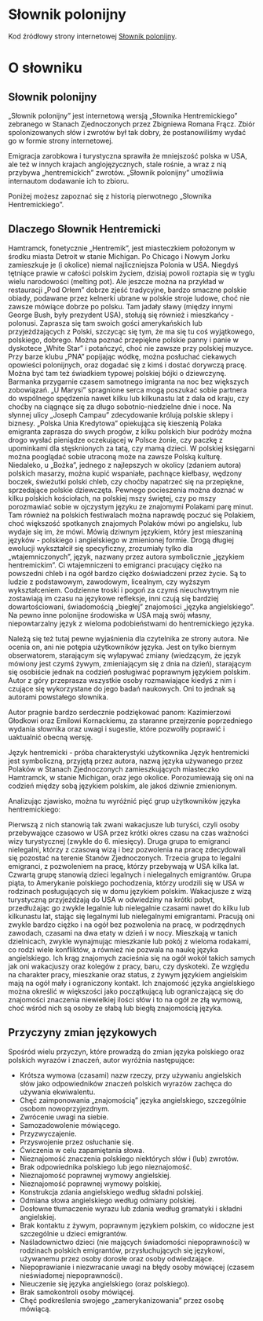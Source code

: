 # Słownik polonijny

Kod źródłowy strony internetowej [Słownik polonijny](http://slownikpolonijny.com).

# O słowniku
## Słownik polonijny
„Słownik polonijny” jest internetową wersją „Słownika Hentremickiego” zebranego w Stanach Zjednoczonych przez Zbigniewa Romana Frącz. Zbiór spolonizowanych słów i zwrotów był tak dobry, że postanowiliśmy wydać go w formie strony internetowej.

Emigracja zarobkowa i turystyczna sprawiła że mniejszość polska w USA, ale też w innych krajach anglojęzycznych, stale rośnie, a wraz z nią przybywa „hentremickich” zwrotów. „Słownik polonijny” umożliwia internautom dodawanie ich to zbioru.

Poniżej możesz zapoznać się z historią pierwotnego „Słownika Hentremickiego”.

## Dlaczego Słownik Hentremicki
Hamtramck, fonetycznie „Hentremik”, jest miasteczkiem położonym w środku miasta Detroit w stanie Michigan. Po Chicago i Nowym Jorku zamieszkuje je (i okolice) niemal najliczniejsza Polonia w USA. Niegdyś tętniące prawie w całości polskim życiem, dzisiaj powoli roztapia się w tyglu wielu narodowości (melting pot). Ale jeszcze można na przykład w restauracji „Pod Orłem” dobrze zjeść tradycyjne, bardzo smaczne polskie obiady, podawane przez kelnerki ubrane w polskie stroje ludowe, choć nie zawsze mówiące dobrze po polsku. Tam jadały sławy (między innymi George Bush, były prezydent USA), stołują się również i mieszkańcy - polonusi. Zaprasza się tam swoich gości amerykańskich lub przyjeżdżających z Polski, szczycąc się tym, że ma się tu coś wyjątkowego, polskiego, dobrego. Można poznać przepiękne polskie panny i panie w dyskotece „White Star” i potańczyć, choć nie zawsze przy polskiej muzyce. Przy barze klubu „PNA” popijając wódkę, można posłuchać ciekawych opowieści polonijnych, oraz dogadać się z kimś i dostać dorywczą pracę. Można być tam też świadkiem typowej polskiej bójki o dziewczynę. Barmanka przygarnie czasem samotnego imigranta na noc bez większych zobowiązań. „U Marysi” spragnione serca mogą poszukać sobie partnera do wspólnego spędzenia nawet kilku lub kilkunastu lat z dala od kraju, czy choćby na ciągnące się za długo sobotnio-niedzielne dnie i noce. Na słynnej ulicy „Joseph Campau” zdecydowanie królują polskie sklepy i biznesy. „Polska Unia Kredytowa” opiekująca się kieszenią Polaka emigranta zaprasza do swych progów, z kilku polskich biur podróży można drogo wysłać pieniądze oczekującej w Polsce żonie, czy paczkę z upominkami dla stęsknionych za tatą, czy mamą dzieci. W polskiej księgarni można pooglądać sobie utraconą może na zawsze Polską kulturę. Niedaleko, u „Bożka”, jednego z najlepszych w okolicy (zdaniem autora) polskich masarzy, można kupić wspaniałe, pachnące kiełbasy, wędzony boczek, świeżutki polski chleb, czy choćby napatrzeć się na przepiękne, sprzedające polskie dziewczęta. Pewnego pocieszenia można doznać w kilku polskich kościołach, na polskiej mszy świętej, czy po mszy porozmawiać sobie w ojczystym języku ze znajomymi Polakami parę minut. Tam również na polskich festiwalach można naprawdę poczuć się Polakiem, choć większość spotkanych znajomych Polaków mówi po angielsku, lub wydaje się im, że mówi. Mówią dziwnym językiem, który jest mieszaniną języków - polskiego i angielskiego w zmienionej formie. Drogą długiej ewolucji wykształcił się specyficzny, zrozumiały tylko dla „wtajemniczonych”, język, nazwany przez autora symbolicznie „językiem hentremickim”. Ci wtajemniczeni to emigranci pracujący ciężko na powszedni chleb i na ogół bardzo ciężko doświadczeni przez życie. Są to ludzie z podstawowym, zawodowym, licealnym, czy wyższym wykształceniem. Codzienne troski i pogoń za czymś nieuchwytnym nie zostawiają im czasu na językowe refleksje, inni czują się bardziej dowartościowani, świadomością „biegłej” znajomości „języka angielskiego”. Na pewno inne polonijne środowiska w USA mają swój własny, niepowtarzalny język z wieloma podobieństwami do hentremickiego języka.

Należą się też tutaj pewne wyjaśnienia dla czytelnika ze strony autora. Nie ocenia on, ani nie potępia użytkowników języka. Jest on tylko biernym obserwatorem, starającym się wyłapywać zmiany (wiedzącym, że język mówiony jest czymś żywym, zmieniającym się z dnia na dzień), starającym się osobiście jednak na codzień posługiwać poprawnym językiem polskim. Autor z góry przeprasza wszystkie osoby rozmawiające kiedyś z nim i czujące się wykorzystane do jego badań naukowych. Oni to jednak są autorami powstałego słownika.

Autor pragnie bardzo serdecznie podziękować panom: Kazimierzowi Głodkowi oraz Emilowi Kornackiemu, za staranne przejrzenie poprzedniego wydania słownika oraz uwagi i sugestie, które pozwoliły poprawić i uaktualnić obecną wersję.

Język hentremicki - próba charakterystyki użytkownika
Język hentremicki jest symboliczną, przyjętą przez autora, nazwą języka używanego przez Polaków w Stanach Zjednoczonych zamieszkujących miasteczko Hamtramck, w stanie Michigan, oraz jego okolice. Porozumiewają się oni na codzień między sobą językiem polskim, ale jakoś dziwnie zmienionym.

Analizując zjawisko, można tu wyróżnić pięć grup użytkowników języka hentremickiego:

Pierwszą z nich stanowią tak zwani wakacjusze lub turyści, czyli osoby przebywające czasowo w USA przez krótki okres czasu na czas ważności wizy turystycznej (zwykle do 6. miesięcy).
Druga grupa to emigranci nielegalni, którzy z czasową wizą i bez pozwolenia na pracę zdecydowali się pozostać na terenie Stanów Zjednoczonych.
Trzecia grupa to legalni emigranci, z pozwoleniem na pracę, którzy przebywają w USA kilka lat.
Czwartą grupę stanowią dzieci legalnych i nielegalnych emigrantów.
Grupa piąta, to Amerykanie polskiego pochodzenia, którzy urodzili się w USA w rodzinach posługujących się w domu językiem polskim.
Wakacjusze z wizą turystyczną przyjeżdżają do USA w odwiedziny na krótki pobyt, przedłużając go zwykle legalnie lub nielegalnie czasami nawet do kilku lub kilkunastu lat, stając się legalnymi lub nielegalnymi emigrantami. Pracują oni zwykle bardzo ciężko i na ogół bez pozwolenia na pracę, w podrzędnych zawodach, czasami na dwa etaty w dzień i w nocy. Mieszkają w tanich dzielnicach, zwykle wynajmując mieszkanie lub pokój z wieloma rodakami, co rodzi wiele konfliktów, a również nie pozwala na naukę języka angielskiego. Ich krąg znajomych zacieśnia się na ogół wokół takich samych jak oni wakacjuszy oraz kolegów z pracy, baru, czy dyskoteki. Ze względu na charakter pracy, mieszkanie oraz status, z żywym językiem angielskim mają na ogół mały i ograniczony kontakt. Ich znajomość języka angielskiego można określić w większości jako początkującą lub ograniczającą się do znajomości znaczenia niewielkiej ilości słów i to na ogół ze złą wymową, choć wśród nich są osoby ze słabą lub biegłą znajomością języka.

## Przyczyny zmian językowych
Spośród wielu przyczyn, które prowadzą do zmian języka polskiego oraz polskich wyrazów i znaczeń, autor wyróżnia następujące:

* Krótsza wymowa (czasami) nazw rzeczy, przy używaniu angielskich słów jako odpowiedników znaczeń polskich wyrazów zachęca do używania ekwiwalentu.
* Chęć zaimponowania „znajomością” języka angielskiego, szczególnie osobom nowoprzyjezdnym.
* Zwrócenie uwagi na siebie.
* Samozadowolenie mówiącego.
* Przyzwyczajenie.
* Przyswojenie przez osłuchanie się.
* Ćwiczenia w celu zapamiętania słowa.
* Nieznajomość znaczenia polskiego niektórych słów i (lub) zwrotów.
* Brak odpowiednika polskiego lub jego nieznajomość.
* Nieznajomość poprawnej wymowy angielskiej.
* Nieznajomość poprawnej wymowy polskiej.
* Konstrukcja zdania angielskiego według składni polskiej.
* Odmiana słowa angielskiego według odmiany polskiej.
* Dosłowne tłumaczenie wyrazu lub zdania według gramatyki i składni angielskiej.
* Brak kontaktu z żywym, poprawnym językiem polskim, co widoczne jest szczególnie u dzieci emigrantów.
* Naśladownictwo dzieci (nie mających świadomości niepoprawności) w rodzinach polskich emigrantów, przysłuchujących się językowi, używanemu przez osoby dorosłe oraz osoby odwiedzające.
* Niepoprawianie i niezwracanie uwagi na błędy osoby mówiącej (czasem nieświadomej niepoprawności).
* Nieuczenie się języka angielskiego (oraz polskiego).
* Brak samokontroli osoby mówiącej.
* Chęć podkreślenia swojego „zamerykanizowania” przez osobę mówiącą.
